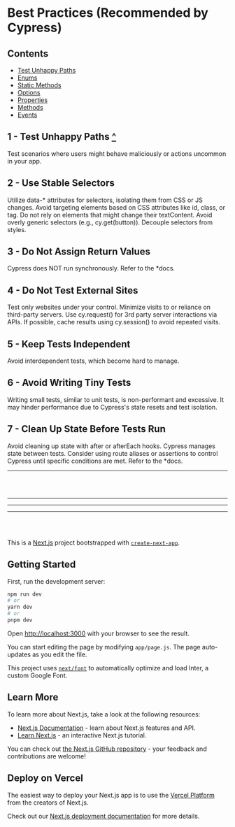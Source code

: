 
# Best Practices (Recommended by Cypress)

## Contents
- [Test Unhappy Paths](#1---test-unhappy-paths)
- [Enums](#2---enums)
- [Static Methods](#3---static-methods)
- [Options](#4---options)
- [Properties](#5---properties)
- [Methods](#6---methods)
- [Events](#7---events)

## 1 - Test Unhappy Paths [^](#contents)
Test scenarios where users might behave maliciously or actions uncommon in your app.

## 2 - Use Stable Selectors
Utilize data-* attributes for selectors, isolating them from CSS or JS changes. Avoid targeting elements based on CSS attributes like id, class, or tag. Do not rely on elements that might change their textContent. Avoid overly generic selectors (e.g., cy.get(button)). Decouple selectors from styles.

## 3 - Do Not Assign Return Values
Cypress does NOT run synchronously. Refer to the *docs.

## 4 - Do Not Test External Sites
Test only websites under your control. Minimize visits to or reliance on third-party servers. Use cy.request() for 3rd party server interactions via APIs. If possible, cache results using cy.session() to avoid repeated visits.

## 5 - Keep Tests Independent
Avoid interdependent tests, which become hard to manage.

## 6 - Avoid Writing Tiny Tests
Writing small tests, similar to unit tests, is non-performant and excessive. It may hinder performance due to Cypress's state resets and test isolation.

## 7 - Clean Up State Before Tests Run
Avoid cleaning up state with after or afterEach hooks. Cypress manages state between tests. Consider using route aliases or assertions to control Cypress until specific conditions are met. Refer to the *docs.

---

<br>
<br>
<hr>
<hr>
<hr>
<br>
<br>

This is a [Next.js](https://nextjs.org/) project bootstrapped with [`create-next-app`](https://github.com/vercel/next.js/tree/canary/packages/create-next-app).

## Getting Started

First, run the development server:

```bash
npm run dev
# or
yarn dev
# or
pnpm dev
```

Open [http://localhost:3000](http://localhost:3000) with your browser to see the result.

You can start editing the page by modifying `app/page.js`. The page auto-updates as you edit the file.

This project uses [`next/font`](https://nextjs.org/docs/basic-features/font-optimization) to automatically optimize and load Inter, a custom Google Font.

## Learn More

To learn more about Next.js, take a look at the following resources:

- [Next.js Documentation](https://nextjs.org/docs) - learn about Next.js features and API.
- [Learn Next.js](https://nextjs.org/learn) - an interactive Next.js tutorial.

You can check out [the Next.js GitHub repository](https://github.com/vercel/next.js/) - your feedback and contributions are welcome!

## Deploy on Vercel

The easiest way to deploy your Next.js app is to use the [Vercel Platform](https://vercel.com/new?utm_medium=default-template&filter=next.js&utm_source=create-next-app&utm_campaign=create-next-app-readme) from the creators of Next.js.

Check out our [Next.js deployment documentation](https://nextjs.org/docs/deployment) for more details.


